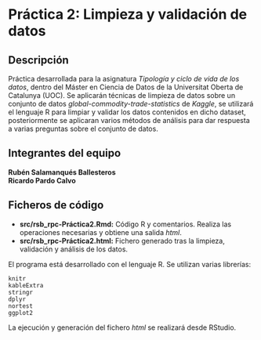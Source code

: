 # Práctica 2: Limpieza y validación de datos

## Descripción

Práctica desarrollada para la asignatura _Tipología y ciclo de vida de los datos_, dentro del Máster en Ciencia de Datos de la Universitat Oberta de Catalunya (UOC). Se aplicarán técnicas de limpieza de datos sobre un conjunto de datos _global-commodity-trade-statistics_ de _Kaggle_, se utilizará el lenguaje R para limpiar y validar los datos contenidos en dicho dataset, posteriormente se aplicaran varios métodos de análisis para dar respuesta a varias preguntas sobre el conjunto de datos.

## Integrantes del equipo

**Rubén Salamanqués Ballesteros**<br />
**Ricardo Pardo Calvo**

## Ficheros de código

 - **src/rsb_rpc-Práctica2.Rmd:** Código R y comentarios. Realiza las operaciones necesarias y obtiene una salida _html_.
 - **src/rsb_rpc-Práctica2.html:** Fichero generado tras la limpieza, validación y análisis de los datos.
 
 El programa está desarrollado con el lenguaje R. Se utilizan varias librerías:
 
 ```
 knitr
 kableExtra
 stringr
 dplyr
 nortest
 ggplot2
 ``` 
 
 La ejecución y generación del fichero _html_ se realizará desde RStudio.
